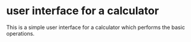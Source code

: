 user interface for a calculator
============
This is a simple user interface for a calculator which performs the basic operations.
